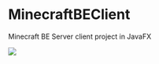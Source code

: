 # MinecraftBEClient
Minecraft BE Server client project in JavaFX

<img src="https://raw.githubusercontent.com/itsu020402/MinecraftBEClient/master/pic.PNG">
